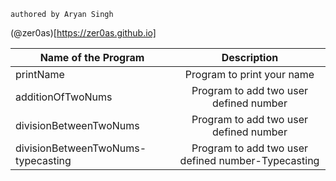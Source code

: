 ```
authored by Aryan Singh
```

(@zer0as)[https://zer0as.github.io]

| Name of the Program   |      Description      |
|----------|:-------------:|
|printName|Program to print your name|
|additionOfTwoNums|Program to add two user defined number |
|divisionBetweenTwoNums|Program to add two user defined number|
|divisionBetweenTwoNums-typecasting|Program to add two user defined number-Typecasting|